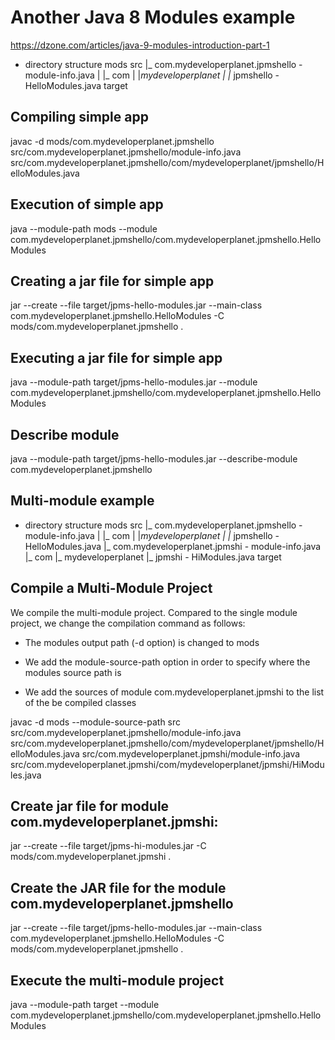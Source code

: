 # Another Java 8 Modules example

https://dzone.com/articles/java-9-modules-introduction-part-1

- directory structure
mods
src
|_ com.mydeveloperplanet.jpmshello - module-info.java
|   |_ com
|       |_mydeveloperplanet
|          |_ jpmshello - HelloModules.java
target

## Compiling simple app

javac -d mods/com.mydeveloperplanet.jpmshello src/com.mydeveloperplanet.jpmshello/module-info.java src/com.mydeveloperplanet.jpmshello/com/mydeveloperplanet/jpmshello/HelloModules.java

## Execution of simple app

java --module-path mods --module com.mydeveloperplanet.jpmshello/com.mydeveloperplanet.jpmshello.HelloModules

## Creating a jar file for simple app

jar --create --file target/jpms-hello-modules.jar --main-class com.mydeveloperplanet.jpmshello.HelloModules -C mods/com.mydeveloperplanet.jpmshello .

## Executing a jar file for simple app

java --module-path target/jpms-hello-modules.jar --module com.mydeveloperplanet.jpmshello/com.mydeveloperplanet.jpmshello.HelloModules

## Describe module

java --module-path target/jpms-hello-modules.jar --describe-module com.mydeveloperplanet.jpmshello

## Multi-module example

- directory structure
mods
src
|_ com.mydeveloperplanet.jpmshello - module-info.java
|   |_ com
|       |_mydeveloperplanet
|          |_ jpmshello - HelloModules.java
|_ com.mydeveloperplanet.jpmshi - module-info.java
    |_ com
        |_ mydeveloperplanet
            |_ jpmshi - HiModules.java
target

## Compile a Multi-Module Project

We compile the multi-module project. Compared to the single module project, we change the compilation command as follows:

- The modules output path (-d option) is changed to mods

- We add the module-source-path option in order to specify where the modules source path is

- We add the sources of module com.mydeveloperplanet.jpmshi to the list of the be compiled classes

javac -d mods --module-source-path src src/com.mydeveloperplanet.jpmshello/module-info.java src/com.mydeveloperplanet.jpmshello/com/mydeveloperplanet/jpmshello/HelloModules.java src/com.mydeveloperplanet.jpmshi/module-info.java src/com.mydeveloperplanet.jpmshi/com/mydeveloperplanet/jpmshi/HiModules.java

## Create jar file for module com.mydeveloperplanet.jpmshi:

jar --create --file target/jpms-hi-modules.jar -C mods/com.mydeveloperplanet.jpmshi .

## Create the JAR file for the module com.mydeveloperplanet.jpmshello

jar --create --file target/jpms-hello-modules.jar --main-class com.mydeveloperplanet.jpmshello.HelloModules -C mods/com.mydeveloperplanet.jpmshello .

## Execute the multi-module project

java --module-path target --module com.mydeveloperplanet.jpmshello/com.mydeveloperplanet.jpmshello.HelloModules
